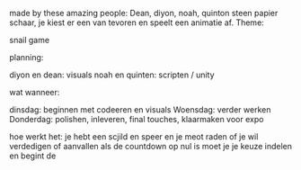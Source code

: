 made by these amazing people:
Dean, diyon, noah, quinton 
steen papier schaar, je kiest er een van tevoren en speelt een animatie af.
Theme: 

snail game

planning:

diyon en dean: visuals
noah en quinten: scripten / unity 

wat wanneer:

dinsdag: beginnen met codeeren en visuals
Woensdag: verder werken
Donderdag: polishen, inleveren, final touches, klaarmaken voor expo


hoe werkt het: je hebt een scjild en speer en je meot raden of je wil verdedigen of aanvallen als de countdown op nul is moet je je keuze indelen en begint de